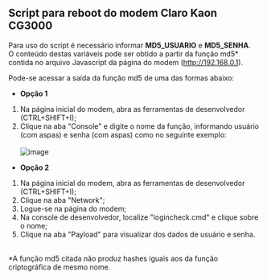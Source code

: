 ## Script para reboot do modem Claro Kaon CG3000

Para uso do script é necessário informar **MD5_USUARIO** e **MD5_SENHA**.<br>
O conteúdo destas variáveis pode ser obtido a partir da função md5* contida no arquivo Javascript da página do modem (http://192.168.0.1).

Pode-se acessar a saída da função md5 de uma das formas abaixo:

- **Opção 1**
1. Na página inicial do modem, abra as ferramentas de desenvolvedor (CTRL+SHIFT+I);
2. Clique na aba "Console" e digite o nome da função, informando usuário (com aspas) e senha (com aspas) como no seguinte exemplo:<br><br>
   ![image](https://user-images.githubusercontent.com/43688750/184453309-4be7f8fa-4253-414b-aa75-01cffe98333d.png)

- **Opção 2**
1. Na página inicial do modem, abra as ferramentas de desenvolvedor (CTRL+SHIFT+I);
2. Clique na aba "Network";
3. Logue-se na página do modem;
4. Na console de desenvolvedor, localize "logincheck.cmd" e clique sobre o nome;
5. Clique na aba "Payload" para visualizar dos dados de usuário e senha.

<br>
*A função md5 citada não produz hashes iguais aos da função criptográfica de mesmo nome. 
